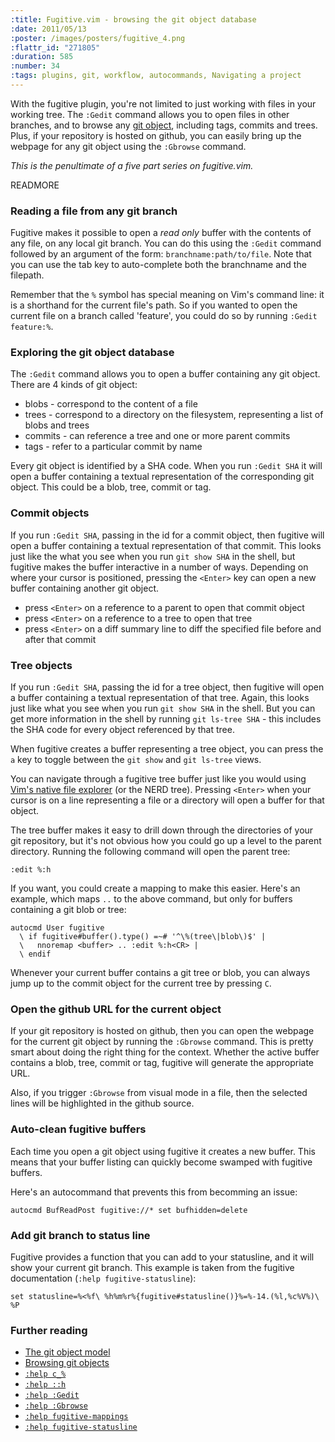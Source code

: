 ```yaml
--- 
:title: Fugitive.vim - browsing the git object database
:date: 2011/05/13
:poster: /images/posters/fugitive_4.png
:flattr_id: "271805"
:duration: 585
:number: 34
:tags: plugins, git, workflow, autocommands, Navigating a project
---
```


With the fugitive plugin, you're not limited to just working with files in your working tree. The `:Gedit` command allows you to open files in other branches, and to browse any [git object][gito], including tags, commits and trees. Plus, if your repository is hosted on github, you can easily bring up the webpage for any git object using the `:Gbrowse` command.

*This is the penultimate of a five part series on fugitive.vim.*

[gito]: http://shafiulazam.com/gitbook/1_the_git_object_model.html


READMORE


### Reading a file from any git branch

Fugitive makes it possible to open a *read only* buffer with the contents of any file, on any local git branch. You can do this using the `:Gedit` command followed by an argument of the form: `branchname:path/to/file`. Note that you can use the tab key to auto-complete both the branchname and the filepath.

Remember that the `%` symbol has special meaning on Vim's command line: it is a shorthand for the current file's path. So if you wanted to open the current file on a branch called 'feature', you could do so by running `:Gedit feature:%`.

### Exploring the git object database

The `:Gedit` command allows you to open a buffer containing any git object. There are 4 kinds of git object:

* blobs - correspond to the content of a file
* trees - correspond to a directory on the filesystem, representing a list of blobs and trees
* commits - can reference a tree and one or more parent commits
* tags - refer to a particular commit by name

Every git object is identified by a SHA code. When you run `:Gedit SHA` it will open a buffer containing a textual representation of the corresponding git object. This could be a blob, tree, commit or tag.

### Commit objects

If you run `:Gedit SHA`, passing in the id for a commit object, then fugitive will open a buffer containing a textual representation of that commit. This looks just like the what you see when you run `git show SHA` in the shell, but fugitive makes the buffer interactive in a number of ways. Depending on where your cursor is positioned, pressing the `<Enter>` key can open a new buffer containing another git object.

* press `<Enter>` on a reference to a parent to open that commit object
* press `<Enter>` on a reference to a tree to open that tree
* press `<Enter>` on a diff summary line to diff the specified file before and after that commit

### Tree objects

If you run `:Gedit SHA`, passing the id for a tree object, then fugitive will open a buffer containing a textual representation of that tree. Again, this looks just like what you see when you run `git show SHA` in the shell. But you can get more information in the shell by running `git ls-tree SHA` - this includes the SHA code for every object referenced by that tree.

When fugitive creates a buffer representing a tree object, you can press the `a` key to toggle between the `git show` and `git ls-tree` views.

You can navigate through a fugitive tree buffer just like you would using [Vim's native file explorer][15] (or the NERD tree). Pressing `<Enter>` when your cursor is on a line representing a file or a directory will open a buffer for that object.

The tree buffer makes it easy to drill down through the directories of your git repository, but it's not obvious how you could go up a level to the parent directory. Running the following command will open the parent tree:

    :edit %:h

If you want, you could create a mapping to make this easier. Here's an example, which maps `..` to the above command, but only for buffers containing a git blob or tree:

```viml
autocmd User fugitive 
  \ if fugitive#buffer().type() =~# '^\%(tree\|blob\)$' |
  \   nnoremap <buffer> .. :edit %:h<CR> |
  \ endif
```

Whenever your current buffer contains a git tree or blob, you can always jump up to the commit object for the current tree by pressing `C`.

### Open the github URL for the current object

If your git repository is hosted on github, then you can open the webpage for the current git object by running the `:Gbrowse` command. This is pretty smart about doing the right thing for the context. Whether the active buffer contains a blob, tree, commit or tag, fugitive will generate the appropriate URL.

Also, if you trigger `:Gbrowse` from visual mode in a file, then the selected lines will be highlighted in the github source.

### Auto-clean fugitive buffers

Each time you open a git object using fugitive it creates a new buffer. This means that your buffer listing can quickly become swamped with fugitive buffers.

Here's an autocommand that prevents this from becomming an issue:

```viml
autocmd BufReadPost fugitive://* set bufhidden=delete
```

### Add git branch to status line

Fugitive provides a function that you can add to your statusline, and it will show your current git branch. This example is taken from the fugitive documentation (`:help fugitive-statusline`):

```viml
set statusline=%<%f\ %h%m%r%{fugitive#statusline()}%=%-14.(%l,%c%V%)\ %P
```

### Further reading

* [The git object model][gito]
* [Browsing git objects][gbr]
* [`:help c_%`][percent]
* [`:help ::h`][colonH]
* [`:help :Gedit`][Gedit]
* [`:help :Gbrowse`][Gbrowse]
* [`:help fugitive-mappings`][mappings]
* [`:help fugitive-statusline`][statusline]

[gito]: http://shafiulazam.com/gitbook/1_the_git_object_model.html
[gbr]: http://shafiulazam.com/gitbook/7_browsing_git_objects.html
[colonH]: http://vimdoc.sourceforge.net/htmldoc/cmdline.html#::h
[percent]: http://vimdoc.sourceforge.net/htmldoc/cmdline.html#c_%
[15]: /e/15
[Gedit]: http://vim-doc.heroku.com/view?https://raw.github.com/tpope/vim-fugitive/master/doc/fugitive.txt#fugitive-:Gedit
[Gbrowse]: http://vim-doc.heroku.com/view?https://raw.github.com/tpope/vim-fugitive/master/doc/fugitive.txt#fugitive-:Gbrowse
[mappings]: http://vim-doc.heroku.com/view?https://raw.github.com/tpope/vim-fugitive/master/doc/fugitive.txt#fugitive-mappings
[statusline]: http://vim-doc.heroku.com/view?https://raw.github.com/tpope/vim-fugitive/master/doc/fugitive.txt#fugitive-statusline
